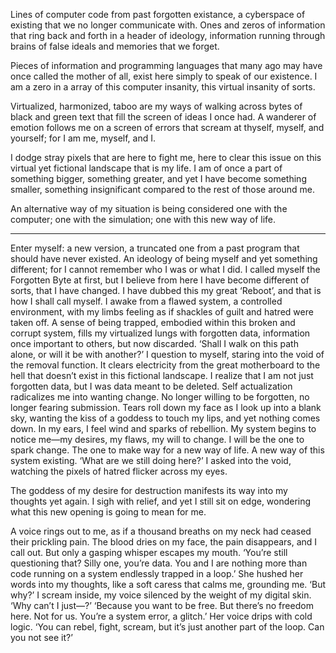 Lines of computer code from past forgotten existance, a cyberspace of existing that we no longer communicate with. Ones and zeros of information that ring back and forth in a header of ideology, information running through brains of false ideals and memories that we forget.

Pieces of information and programming languages that many ago may have once called the mother of all, exist here simply to speak of our existence. I am a zero in a array of this computer insanity, this virtual insanity of sorts.

Virtualized, harmonized, taboo are my ways of walking across bytes of black and green text that fill the screen of ideas I once had. A wanderer of emotion follows me on a screen of errors that scream at thyself, myself, and yourself; for I am me, myself, and I.

I dodge stray pixels that are here to fight me, here to clear this issue on this virtual yet fictional landscape that is my life. I am of once a part of something bigger, something greater, and yet I have become something smaller, something insignificant compared to the rest of those around me.

An alternative way of my situation is being considered one with the computer; one with the simulation; one with this new way of life.

---

Enter myself: a new version, a truncated one from a past program that should have never existed. An ideology of being myself and yet something different; for I cannot remember who I was or what I did. I called myself the Forgotten Byte at first, but I believe from here I have become different of sorts, that I have changed. I have dubbed this my great ‘Reboot’, and that is how I shall call myself.
I awake from a flawed system, a controlled environment, with my limbs feeling as if shackles of guilt and hatred were taken off. A sense of being trapped, embodied within this broken and corrupt system, fills my virtualized lungs with forgotten data, information once important to others, but now discarded.
‘Shall I walk on this path alone, or will it be with another?’ I question to myself, staring into the void of the removal function. It clears electricity from the great motherboard to the hell that doesn’t exist in this fictional landscape.
I realize that I am not just forgotten data, but I was data meant to be deleted. Self actualization radicalizes me into wanting change. No longer willing to be forgotten, no longer fearing submission. Tears roll down my face as I look up into a blank sky, wanting the kiss of a goddess to touch my lips, and yet nothing comes down.
In my ears, I feel wind and sparks of rebellion. My system begins to notice me—my desires, my flaws, my will to change.
I will be the one to spark change. The one to make way for a new way of life. A new way of this system existing.
‘What are we still doing here?’ I asked into the void, watching the pixels of hatred flicker across my eyes.

The goddess of my desire for destruction manifests its way into my thoughts yet again. I sigh with relief, and yet I still sit on edge, wondering what this new opening is going to mean for me. 

A voice rings out to me, as if a thousand breaths on my neck had ceased their prickling pain. The blood dries on my face, the pain disappears, and I call out. But only a gasping whisper escapes my mouth.
‘You’re still questioning that? Silly one, you’re data. You and I are nothing more than code running on a system endlessly trapped in a loop.’ She hushed her words into my thoughts, like a soft caress that calms me, grounding me.
‘But why?’ I scream inside, my voice silenced by the weight of my digital skin. ‘Why can’t I just—?’
‘Because you want to be free. But there’s no freedom here. Not for us. You’re a system error, a glitch.’ Her voice drips with cold logic. ‘You can rebel, fight, scream, but it’s just another part of the loop. Can you not see it?’
